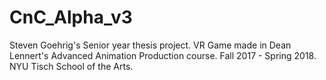 # CnC_Alpha_v3
Steven Goehrig's Senior year thesis project. VR Game made in Dean Lennert's Advanced Animation Production course. Fall 2017 - Spring 2018. NYU Tisch School of the Arts.
